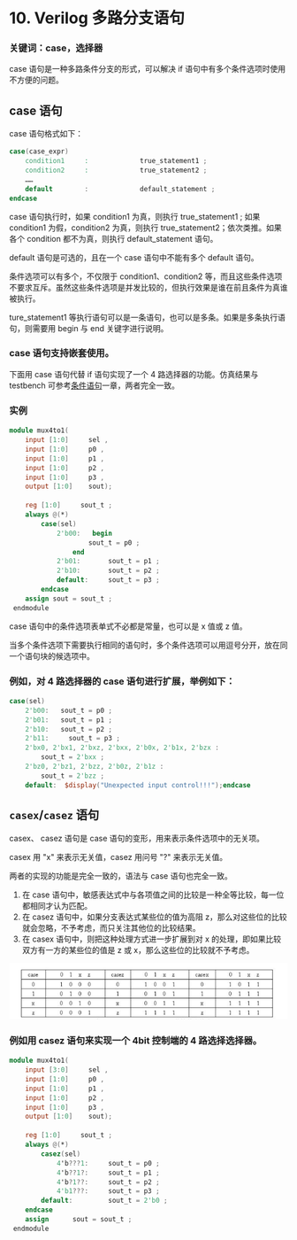 # 10. Verilog 多路分支语句

### 关键词：case，选择器

case 语句是一种多路条件分支的形式，可以解决 if 语句中有多个条件选项时使用不方便的问题。

## case 语句

case 语句格式如下：

```verilog
case(case_expr)
    condition1     :             true_statement1 ;
    condition2     :             true_statement2 ;
    ……
    default        :             default_statement ;
endcase
```

case 语句执行时，如果 condition1 为真，则执行 true_statement1 ; 如果 condition1 为假，condition2 为真，则执行 true_statement2；依次类推。如果各个 condition 都不为真，则执行 default_statement 语句。

default 语句是可选的，且在一个 case 语句中不能有多个 default 语句。

条件选项可以有多个，不仅限于 condition1、condition2 等，而且这些条件选项不要求互斥。虽然这些条件选项是并发比较的，但执行效果是谁在前且条件为真谁被执行。

ture_statement1 等执行语句可以是一条语句，也可以是多条。如果是多条执行语句，则需要用 begin 与 end 关键字进行说明。

### case 语句支持嵌套使用。

下面用 case 语句代替 if 语句实现了一个 4 路选择器的功能。仿真结果与 testbench 可参考[条件语句](https://www.runoob.com/w3cnote/verilog-condition-statement.html)一章，两者完全一致。

### 实例

```verilog
module mux4to1(
    input [1:0]     sel ,
    input [1:0]     p0 ,
    input [1:0]     p1 ,
    input [1:0]     p2 ,
    input [1:0]     p3 ,
    output [1:0]    sout);
 
    reg [1:0]     sout_t ;
    always @(*)
        case(sel)
            2'b00:   begin      
                    sout_t = p0 ;
                end
            2'b01:       sout_t = p1 ;
            2'b10:       sout_t = p2 ;
            default:     sout_t = p3 ;
        endcase
    assign sout = sout_t ;
 endmodule
```

case 语句中的条件选项表单式不必都是常量，也可以是 x 值或 z 值。

当多个条件选项下需要执行相同的语句时，多个条件选项可以用逗号分开，放在同一个语句块的候选项中。

### 例如，对 4 路选择器的 case 语句进行扩展，举例如下：

```verilog
case(sel)
    2'b00:   sout_t = p0 ;
    2'b01:   sout_t = p1 ;
    2'b10:   sout_t = p2 ;
    2'b11:     sout_t = p3 ;
    2'bx0, 2'bx1, 2'bxz, 2'bxx, 2'b0x, 2'b1x, 2'bzx :
        sout_t = 2'bxx ;
    2'bz0, 2'bz1, 2'bzz, 2'b0z, 2'b1z :
        sout_t = 2'bzz ;
    default:  $display("Unexpected input control!!!");endcase
```

## `casex`/`casez` 语句

casex、 casez 语句是 case 语句的变形，用来表示条件选项中的无关项。

casex 用 "x" 来表示无关值，casez 用问号 "?" 来表示无关值。

两者的实现的功能是完全一致的，语法与 case 语句也完全一致。

1. 在 case 语句中，敏感表达式中与各项值之间的比较是一种全等比较，每一位都相同才认为匹配。
2. 在 casez 语句中，如果分支表达式某些位的值为高阻 z，那么对这些位的比较就会忽略，不予考虑，而只关注其他位的比较结果。
3. 在 casex 语句中，则把这种处理方式进一步扩展到对 x 的处理，即如果比较双方有一方的某些位的值是 z 或 x，那么这些位的比较就不予考虑。

![Untitled](10.Verilog.多路分支语句Untitled.png)

### 例如用 casez 语句来实现一个 4bit 控制端的 4 路选择选择器。

```verilog
module mux4to1(
    input [3:0]     sel ,
    input [1:0]     p0 ,
    input [1:0]     p1 ,
    input [1:0]     p2 ,
    input [1:0]     p3 ,
    output [1:0]    sout);
 
    reg [1:0]     sout_t ;
    always @(*)
        casez(sel)
            4'b???1:     sout_t = p0 ;
            4'b??1?:     sout_t = p1 ;
            4'b?1??:     sout_t = p2 ;
            4'b1???:     sout_t = p3 ;  
        default:         sout_t = 2'b0 ;
    endcase
    assign      sout = sout_t ;
 endmodule
```
